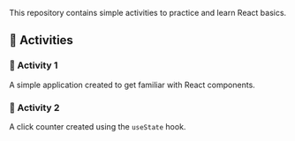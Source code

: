 This repository contains simple activities to practice and learn React basics.  

## 📌 Activities

### 🔹 Activity 1  
A simple application created to get familiar with React components.  

### 🔹 Activity 2  
A click counter created using the `useState` hook.  
